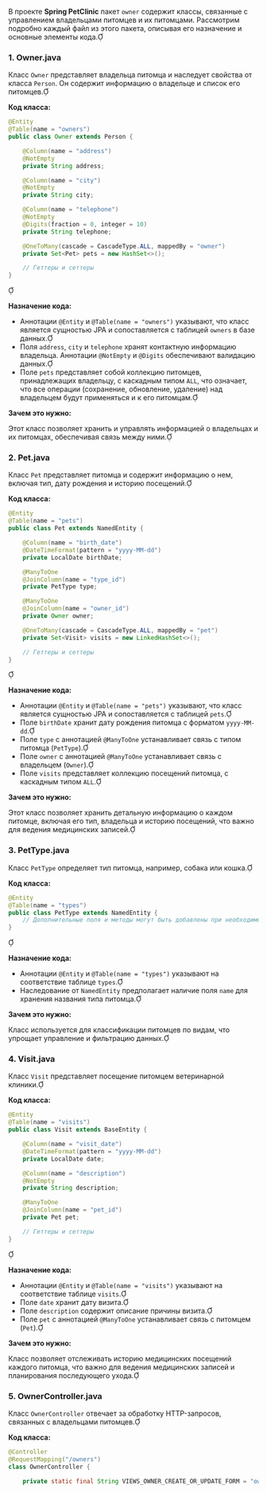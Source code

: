 В проекте **Spring PetClinic** пакет `owner` содержит классы, связанные с управлением владельцами питомцев и их питомцами. Рассмотрим подробно каждый файл из этого пакета, описывая его назначение и основные элементы кода.

### 1. Owner.java

Класс `Owner` представляет владельца питомца и наследует свойства от класса `Person`. Он содержит информацию о владельце и список его питомцев.

**Код класса:**


```java
@Entity
@Table(name = "owners")
public class Owner extends Person {

    @Column(name = "address")
    @NotEmpty
    private String address;

    @Column(name = "city")
    @NotEmpty
    private String city;

    @Column(name = "telephone")
    @NotEmpty
    @Digits(fraction = 0, integer = 10)
    private String telephone;

    @OneToMany(cascade = CascadeType.ALL, mappedBy = "owner")
    private Set<Pet> pets = new HashSet<>();

    // Геттеры и сеттеры
}
```


**Назначение кода:**

- Аннотации `@Entity` и `@Table(name = "owners")` указывают, что класс является сущностью JPA и сопоставляется с таблицей `owners` в базе данных.
- Поля `address`, `city` и `telephone` хранят контактную информацию владельца. Аннотации `@NotEmpty` и `@Digits` обеспечивают валидацию данных.
- Поле `pets` представляет собой коллекцию питомцев, принадлежащих владельцу, с каскадным типом `ALL`, что означает, что все операции (сохранение, обновление, удаление) над владельцем будут применяться и к его питомцам.

**Зачем это нужно:**

Этот класс позволяет хранить и управлять информацией о владельцах и их питомцах, обеспечивая связь между ними.

### 2. Pet.java

Класс `Pet` представляет питомца и содержит информацию о нем, включая тип, дату рождения и историю посещений.

**Код класса:**


```java
@Entity
@Table(name = "pets")
public class Pet extends NamedEntity {

    @Column(name = "birth_date")
    @DateTimeFormat(pattern = "yyyy-MM-dd")
    private LocalDate birthDate;

    @ManyToOne
    @JoinColumn(name = "type_id")
    private PetType type;

    @ManyToOne
    @JoinColumn(name = "owner_id")
    private Owner owner;

    @OneToMany(cascade = CascadeType.ALL, mappedBy = "pet")
    private Set<Visit> visits = new LinkedHashSet<>();

    // Геттеры и сеттеры
}
```


**Назначение кода:**

- Аннотации `@Entity` и `@Table(name = "pets")` указывают, что класс является сущностью JPA и сопоставляется с таблицей `pets`.
- Поле `birthDate` хранит дату рождения питомца с форматом `yyyy-MM-dd`.
- Поле `type` с аннотацией `@ManyToOne` устанавливает связь с типом питомца (`PetType`).
- Поле `owner` с аннотацией `@ManyToOne` устанавливает связь с владельцем (`Owner`).
- Поле `visits` представляет коллекцию посещений питомца, с каскадным типом `ALL`.

**Зачем это нужно:**

Этот класс позволяет хранить детальную информацию о каждом питомце, включая его тип, владельца и историю посещений, что важно для ведения медицинских записей.

### 3. PetType.java

Класс `PetType` определяет тип питомца, например, собака или кошка.

**Код класса:**


```java
@Entity
@Table(name = "types")
public class PetType extends NamedEntity {
    // Дополнительные поля и методы могут быть добавлены при необходимости
}
```


**Назначение кода:**

- Аннотации `@Entity` и `@Table(name = "types")` указывают на соответствие таблице `types`.
- Наследование от `NamedEntity` предполагает наличие поля `name` для хранения названия типа питомца.

**Зачем это нужно:**

Класс используется для классификации питомцев по видам, что упрощает управление и фильтрацию данных.

### 4. Visit.java

Класс `Visit` представляет посещение питомцем ветеринарной клиники.

**Код класса:**


```java
@Entity
@Table(name = "visits")
public class Visit extends BaseEntity {

    @Column(name = "visit_date")
    @DateTimeFormat(pattern = "yyyy-MM-dd")
    private LocalDate date;

    @Column(name = "description")
    @NotEmpty
    private String description;

    @ManyToOne
    @JoinColumn(name = "pet_id")
    private Pet pet;

    // Геттеры и сеттеры
}
```


**Назначение кода:**

- Аннотации `@Entity` и `@Table(name = "visits")` указывают на соответствие таблице `visits`.
- Поле `date` хранит дату визита.
- Поле `description` содержит описание причины визита.
- Поле `pet` с аннотацией `@ManyToOne` устанавливает связь с питомцем (`Pet`).

**Зачем это нужно:**

Класс позволяет отслеживать историю медицинских посещений каждого питомца, что важно для ведения медицинских записей и планирования последующего ухода.

### 5. OwnerController.java

Класс `OwnerController` отвечает за обработку HTTP-запросов, связанных с владельцами питомцев.

**Код класса:**


```java
@Controller
@RequestMapping("/owners")
class OwnerController {

    private static final String VIEWS_OWNER_CREATE_OR_UPDATE_FORM = "owners/createOr 
